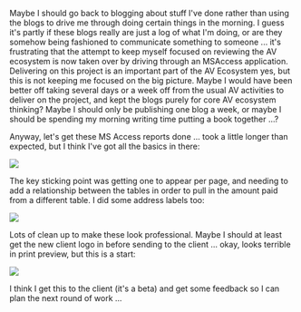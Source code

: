 Maybe I should go back to blogging about stuff I've done rather than using the blogs to drive me through doing certain things in the morning.  I guess it's partly if these blogs really are just a log of what I'm doing, or are they somehow being fashioned to communicate something to someone ... it's frustrating that the attempt to keep myself focused on reviewing the AV ecosystem is now taken over by driving through an MSAccess application.  Delivering on this project is an important part of the AV Ecosystem yes, but this is not keeping me focused on the big picture.  Maybe I would have been better off taking several days or a week off from the usual AV activities to deliver on the project, and kept the blogs purely for core AV ecosystem thinking?  Maybe I should only be publishing one blog a week, or maybe I should be spending my morning writing time putting a book together ...?

Anyway, let's get these MS Access reports done ... took a little longer than expected, but I think I've got all the basics in there:

![](https://dl.dropbox.com/s/yohcwegmnvs15ir/Screenshot%202018-01-26%2010.36.30.png?dl=0)

The key sticking point was getting one to appear per page, and needing to add a relationship between the tables in order to pull in the amount paid from a different table.  I did some address labels too:

![](https://dl.dropbox.com/s/h88ddb9att9148b/Screenshot%202018-01-26%2010.37.34.png?dl=0)

Lots of clean up to make these look professional.  Maybe I should at least get the new client logo in before sending to the client ... okay, looks terrible in print preview, but this is a start:

![](https://dl.dropbox.com/s/w28gk7kcqhct0tc/Screenshot%202018-01-26%2010.42.47.png?dl=0)

I think I get this to the client (it's a beta) and get some feedback so I can plan the next round of work ...
